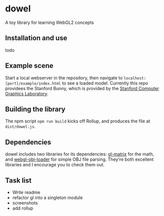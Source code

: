 # dowel

A toy library for learning WebGL2 concepts

## Installation and use

todo

## Example scene

Start a local webserver in the repository, then navigate to `localhost:[port]/example/index.html` to see a loaded model. Currently this repo providees the Stanford Bunny, which is provided by the [Stanford Computer Graphics Laboratory](http://graphics.stanford.edu/data/3Dscanrep/#bunny).

## Building the library

The npm script `npm run build` kicks off Rollup, and produces the file at `dist/dowel.js`.

## Dependencies

dowel includes two libraries for its dependencies: [gl-matrix](https://github.com/toji/gl-matrix) for the math, and [webgl-obj-loader](https://github.com/frenchtoast747/webgl-obj-loader) for simple OBJ file parsing. They're both excellent libraries and I encourage you to check them out.

## Task list

* Write readme
* refactor gl into a singleton module
* screenshots
* add rollup
